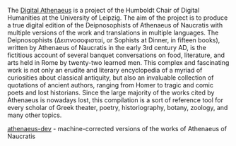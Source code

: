 The [Digital Athenaeus](http://www.dh.uni-leipzig.de/wo/projects/open-greek-and-latin-project/digital-athenaeus/) is a project of the Humboldt Chair of Digital Humanities at the University of Leipzig. The aim of the project is to produce a true digital edition of the Deipnosophists of Athenaeus of Naucratis with multiple versions of the work and translations in multiple languages. The Deipnosophists (Δειπνοσοφισταί, or Sophists at Dinner, in fifteen books), written by Athenaeus of Naucratis in the early 3rd century AD, is the fictitious account of several banquet conversations on food, literature, and arts held in Rome by twenty-two learned men. This complex and fascinating work is not only an erudite and literary encyclopedia of a myriad of curiosities about classical antiquity, but also an invaluable collection of quotations of ancient authors, ranging from Homer to tragic and comic poets and lost historians. Since the large majority of the works cited by Athenaeus is nowadays lost, this compilation is a sort of reference tool for every scholar of Greek theater, poetry, historiography, botany, zoology, and many other topics.

[athenaeus-dev](https://github.com/OpenGreekAndLatin/athenaeus-dev) - machine-corrected versions of the works of Athenaeus of Naucratis
